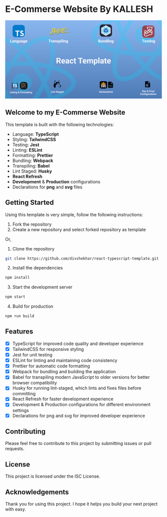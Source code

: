 # E-Commerse Website By KALLESH

<div align="center">
<img src="./src/assets/images/react-typescript-template.png"/>
</div>

## Welcome to my E-Commerse Website

This template is built with the following technologies:

- Language: **TypeScript**
- Styling: **TailwindCSS**
- Testing: **Jest**
- Linting: **ESLint**
- Formatting: **Prettier**
- Bundling: **Webpack**
- Transpiling: **Babel**
- Lint Staged: **Husky**
- **React Refresh**
- **Development** & **Production** configurations
- Declarations for **png** and **svg** files
  
## Getting Started

Using this template is very simple, follow the following instructions:

1. Fork the repository
2. Create a new repository and select forked repository as template

Or,

1. Clone the repository

```bash
git clone https://github.com/divshekhar/react-typescript-template.git
```

2. Install the dependencies

```bash
npm install
```

3. Start the development server

```bash
npm start
```

4. Build for production

```bash
npm run build
```

## Features

- [x] TypeScript for improved code quality and developer experience
- [x] TailwindCSS for responsive styling
- [x] Jest for unit testing
- [x] ESLint for linting and maintaining code consistency
- [x] Prettier for automatic code formatting
- [x] Webpack for bundling and building the application
- [x] Babel for transpiling modern JavaScript to older versions for better browser compatibility
- [x] Husky for running lint-staged, which lints and fixes files before committing
- [x] React Refresh for faster development experience
- [x] Development & Production configurations for different environment settings
- [x] Declarations for png and svg for improved developer experience

## Contributing

Please feel free to contribute to this project by submitting issues or pull requests.

## License

This project is licensed under the ISC License.

## Acknowledgements

Thank you for using this project. I hope it helps you build your next project with easy.
